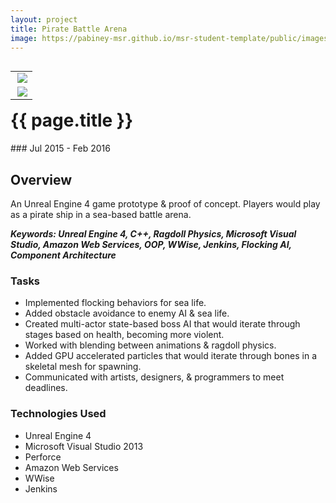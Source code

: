 ```yaml
---
layout: project
title: Pirate Battle Arena
image: https://pabiney-msr.github.io/msr-student-template/public/images/kraken.png
---
```

<table align="right">
	<tr>
		<td>
			<img class="project-image" align="right" src="https://pabiney-msr.github.io/msr-student-template/public/images/kraken.png"/>
		</td>
	</tr>
	<tr>
		<td>
			<img class="project-image" align="right" src="https://pabiney-msr.github.io/msr-student-template/public/images/krakenvsland.png"/>
		</td>
	</tr>
</table>
<h1 id="project-title">{{ page.title }}</h1>
### Jul 2015 - Feb 2016

## Overview
An Unreal Engine 4 game prototype & proof of concept. Players would play as a pirate ship in a sea-based battle arena.

<b><i>Keywords: Unreal Engine 4, C++, Ragdoll Physics, Microsoft Visual Studio, Amazon Web Services, OOP, WWise, Jenkins, Flocking AI, Component Architecture</i></b>

### Tasks
* Implemented flocking behaviors for sea life.
* Added obstacle avoidance to enemy AI & sea life.
* Created multi-actor state-based boss AI that would iterate through stages based on health, becoming more violent.
* Worked with blending between animations & ragdoll physics.
* Added GPU accelerated particles that would iterate through bones in a skeletal mesh for spawning.
* Communicated with artists, designers, & programmers to meet deadlines.

### Technologies Used
* Unreal Engine 4
* Microsoft Visual Studio 2013
* Perforce
* Amazon Web Services
* WWise
* Jenkins